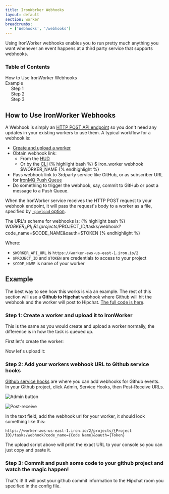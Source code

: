```yaml
---
title: IronWorker Webhooks
layout: default
section: worker
breadcrumbs:
  - ['Webhooks', '/webhooks']
---
```


Using IronWorker webhooks enables you to run pretty much anything you want whenever an event happens at a third
party service that supports webhooks.

<section id="toc">
  <h3>Table of Contents</h3>
  <ul>
    <li>
      <a href="#how_to_use_ironworker_webhooks">How to Use IronWorker Webhooks</a>
    </li>
    <li>
      <a href="#example">Example</a>
      <ul>
        <li><a href="#step_1_create_a_worker_and_upload_it_to_ironworker">Step 1</a></li>
        <li><a href="#step_2_add_your_workers_webhook_url_to_github_service_hooks">Step 2</a></li>
        <li><a href="#step_3_commit_and_push_some_code_to_your_github_project_and_watch_the_magic_happen">Step 3</a></li>
      </ul>
    </li>
  </ul>
</section>

## How to Use IronWorker Webhooks

A Webhook is simply an [HTTP POST API endpoint](http://localhost:4000/worker/reference/api/#queue_a_task_from_a_webhook) so
you don't need any updates in your existing workers to use them. A typical workflow for a webhook is:

* [Create and upload a worker](/worker)
* Obtain webhook link:
  * From the [HUD](https://hud.iron.io)
  * Or by the [CLI](/worker/reference/cli)
    {% highlight bash %}
$ iron_worker webhook $WORKER_NAME
    {% endhighlight %}
* Pass webhook link to 3rdparty service like GitHub, or as subscriber URL for [IronMQ Push Queue](/mq/reference/push_queues)
* Do something to trigger the webhook, say, commit to GitHub or post a message to a Push Queue.

When the IronWorker service receives the HTTP POST request to your webhook endpoint,
it will pass the request's body to a worker as a file, specified by [`-payload` option](/worker/reference/payload).

The URL's scheme for webhooks is:
{% highlight bash %}
$WORKER_API_URL/projects/$PROJECT_ID/tasks/webhook?code_name=$CODE_NAME&oauth=$TOKEN
{% endhighlight %}

Where:

* `$WORKER_API_URL` is `https://worker-aws-us-east-1.iron.io/2`
* `$PROJECT_ID` and `$TOKEN` are credentials to access to your project
* `$CODE_NAME` is name of your worker

## Example

The best way to see how this works is via an example. The rest of this section will use a **Github to Hipchat** webhook
where Github will hit the webhook and the worker will post to Hipchat. [The full code is here](https://github.com/iron-io/iron_worker_examples/tree/master/ruby_ng/github_to_hipchat_webhook_worker).

### Step 1: Create a worker and upload it to IronWorker

This is the same as you would create and upload a worker normally, the difference is in how the task
is queued up.

First let's create the worker:

<script src="https://gist.github.com/2308369.js?file=github_to_hipchat_webhook_worker.rb">---</script>

Now let's upload it:

<script src="https://gist.github.com/2308369.js?file=upload.rb">---</script>

### Step 2: Add your workers webhook URL to Github service hooks

[Github service hooks](http://help.github.com/post-receive-hooks/) are where you can add webhooks for Github events. In
your Github project, click Admin, Service Hooks, then Post-Receive URLs.

![Admin button](http://img.skitch.com/20100620-r8st7468q7q5waf3y85hmpwtqs.png)

![Post-receive](http://img.skitch.com/20100620-br6dw5iiyk2643fahkqbi54h36.png)

In the text field, add the webhook url for
your worker, it should look something like this:

    https://worker-aws-us-east-1.iron.io/2/projects/{Project ID}/tasks/webhook?code_name={Code Name}&oauth={Token}

The upload script above will print the exact URL to your console so you can just copy and paste it.

### Step 3: Commit and push some code to your github project and watch the magic happen!

That's it! It will post your github commit information to the Hipchat room you specified in the config file.
